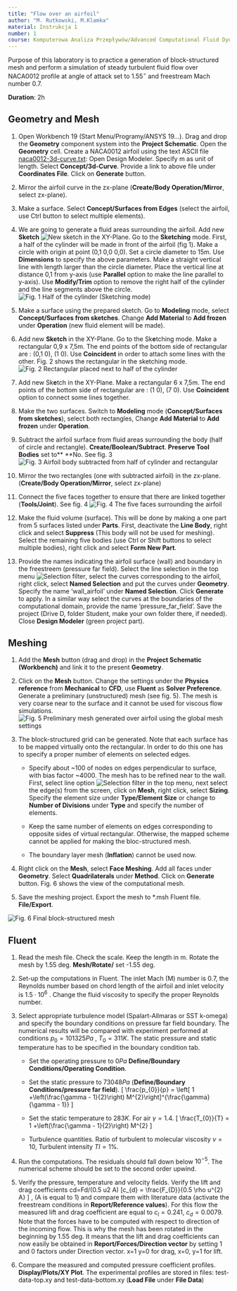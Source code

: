 ```yaml
---
title: "Flow over an airfoil"
author: "M. Rutkowski, M.Klamka"
material: Instrukcja 1
number: 1
course: Komputerowa Analiza Przepływów/Advanced Computational Fluid Dynamics
---
```


Purpose of this laboratory is to practice a generation of block-structured mesh and perform a simulation of steady turbulent fluid flow over NACA0012 profile at angle of attack set to $1.55^{\circ}$ and freestream Mach number 0.7.

__Duration__: 2h

## Geometry and Mesh

1. Open Workbench 19 (Start Menu/Programy/ANSYS 19...). Drag and drop the **Geometry**
component system into the **Project Schematic**. Open the **Geometry** cell. Create a
NACA0012 airfoil using the text ASCII file [naca0012-3d-curve.txt](data/KAP/naca0012-3d-curve.txt): Open Design
Modeler. Specify m as unit of length. Select **Concept/3d-Curve**. Provide a link to above
file under **Coordinates File**. Click on **Generate** button.

2. Mirror the airfoil curve in the zx-plane (**Create/Body Operation/Mirror**, select zx-plane).

3. Make a surface. Select **Concept/Surfaces from Edges** (select the airfoil, use Ctrl button to select multiple elements).

4. We are going to generate a fluid areas surrounding the airfoil. Add new **Sketch**
   ![](figures/KAP/Lab1_newsketch_button.png "New sketch") in the XY-Plane. Go to the **Sketching** mode. First, a half of the cylinder will be made in front of the airfoil (fig 1). Make a circle with origin at point (0,1 0,0 0,0). Set a circle diameter to 15m. Use **Dimensions** to specify the above parameters. Make a straight vertical line with length larger than the circle diameter. Place the vertical line at distance 0,1 from y-axis (use **Parallel** option to make the line parallel to y-axis). Use **Modify/Trim** option to remove the right half of the cylinder and the line segments above the circle.
    ![**Fig. 1** Half of the cylinder (**Sketching mode**)](figures/KAP/Lab1_fig1.png "Figure 1")

5. Make a surface using the prepared sketch. Go to **Modeling** mode, select **Concept/Surfaces from sketches**. Change **Add Material** to **Add frozen** under **Operation** (new fluid element will be made).

6. Add new **Sketch** in the XY-Plane. Go to the Sk**e**tching mode. Make a rectangular 0,9 x 7,5m. The end points of the bottom side of rectangular are : (0,1 0), (1 0). Use **Coincident** in order to attach some lines with the other. Fig. 2 shows the rectangular in the sketching mode.
    ![**Fig. 2** Rectangular placed next to half of the cylinder](figures/KAP/Lab1_fig2.png "Figure 2")

7. Add new Sk**e**tch in the XY-Plane. Make a rectangular 6 x 7,5m. The end points of the bottom side of rectangular are : (1 0), (7 0). Use **Coincident** option to connect some lines together.

8. Make the two surfaces. Switch to **Modeling** mode (**Concept/Surfaces from sketches**), select both rectangles, Change **Add Material** to **Add frozen** under **Operation**.

9. Subtract the airfoil surface from fluid areas surrounding the body (half of circle and rectangle). **Create/Boolean/Subtract**. **Preserve Tool Bodies** set to** **No. See fig. 3
    ![**Fig. 3** Airfoil body subtracted from half of cylinder and rectangular](figures/KAP/Lab1_fig3.png "Figure 3")

10. Mirror the two rectangles (one with subtracted airfoil) in the zx-plane. (**Create/Body Operation/Mirror**, select zx-plane)

11. Connect the five faces together to ensure that there are linked together (**Tools/Joint**). See fig. 4
    ![**Fig. 4** The five faces surrounding the airfoil](figures/KAP/Lab1_fig4.png "Figure 4")

12. Make the fluid volume (surface). This will be done by making a one part from 5 surfaces listed under **Parts**. First, deactivate the **Line Body**, right click and select **Suppress** (This body will not be used for meshing). Select the remaining five bodies (use Ctrl or Shift buttons to select multiple bodies), right click and select **Form New Part**.

13. Provide the names indicating the airfoil surface (wall) and boundary in the freestreem (pressure far field). Select the line selection in the top menu ![](figures/KAP/Lab1_selection_filter.png "Selection filter"), select the curves corresponding to the airfoil, right click, select **Named Selection** and put the curves under **Geometry**. Specify the name ‘wall_airfoil’ under **Named Selection**. Click **Generate** to apply. In a similar way select the curves at the boundaries of the computational domain, provide the name ‘pressure_far_field’. Save the project (Drive D, folder Student, make your own folder there, if needed). Close **Design Modeler** (green project part).

## Meshing

1. Add the **Mesh** button (drag and drop) in the **Project Schematic (Workbench)** and link it to the present **Geometry**.

2. Click on the **Mesh** button. Change the settings under the **Physics reference** from **Mechanical** to **CFD**, use **Fluent** as **Solver Preference**. Generate a preliminary (unstructured) mesh (see fig. 5). The mesh is very coarse near to the surface and it cannot be used for viscous flow simulations.
    ![**Fig. 5** Preliminary mesh generated over airfoil using the global mesh settings](figures/KAP/Lab1_fig5.png "Figure 5")

3. The block-structured grid can be generated. Note that each surface has to be mapped virtually onto the rectangular. In order to do this one has to specify a proper number of elements on selected edges.

    * Specify about ~100 of nodes on edges perpendicular to surface, with bias factor ~4000. The mesh has to be refined near to the wall. First, select line option ![](figures/KAP/Lab1_selection_filter.png "Selection filter") in the top menu, next select the edge(s) from the screen, click on **Mesh**, right click, select **Sizing**. Specify the element size under **Type/Element Size** or change to **Number of Divisions** under **Type** and specify the number of elements.

    * Keep the same number of elements on edges corresponding to opposite sides of virtual rectangular. Otherwise, the mapped scheme cannot be applied for making the bloc-structured mesh.

    * The boundary layer mesh (**Inflation**) cannot be used now.

4. Right click on the **Mesh**, select **Face Meshing**. Add all faces under **Geometry**. Select **Quadrilaterals** under **Method**. Click on **Generate** button. Fig. 6 shows the view of the computational mesh.

5. Save the meshing project. Export the mesh to *.msh Fluent file. **File/Export**.

![**Fig. 6** Final block-structured mesh](figures/KAP/Lab1_mesh.png "Figure  6")

## Fluent

1. Read the mesh file. Check the scale. Keep the length in m. Rotate the mesh by 1.55 deg.
**Mesh/Rotate/** set -1.55 deg.

2. Set-up the computations in Fluent. The inlet Mach (M) number is $0.7$, the Reynolds
number based on chord length of the airfoil and inlet velocity is $1.5 \cdot 10^{6}$ . Change the
fluid viscosity to specify the proper Reynolds number.

3. Select appropriate turbulence model (Spalart-Allmaras or SST k-omega) and specify the
boundary conditions on pressure far field boundary. The numerical results will be
compared with experiment performed at conditions $p_{0} = 101325 Pa$ , $T_{0}=311 K$. The static
pressure and static temperature has to be specified in the boundary condition tab.

    * Set the operating pressure to $0 Pa$ **Define/Boundary Conditions/Operating Condition**.

    * Set the static pressure to $73048 Pa$ (**Define/Boundary Conditions/pressure far field**).
    \[ \frac{p_{0}}{p} = \left[ 1 +\left(\frac{\gamma - 1}{2}\right) M^{2}\right]^{\frac{\gamma}{\gamma - 1}} \]

    * Set the static temperature to $283 K$. For air $\gamma=1.4$.
    \[ \frac{T_{0}}{T} =  1 +\left(\frac{\gamma - 1}{2}\right) M^{2} \]

    * Turbulence quantities. Ratio of turbulent to molecular viscosity $\nu = 10$, Turbulent intensity $TI = 1\%$.

4. Run the computations. The residuals should fall down below $10^{-5}$. The numerical scheme
should be set to the second order upwind.

5. Verify the pressure, temperature and velocity fields. Verify the lift and drag coefficients
cd=Fd/(0.5 u2 A)
\[c_{d} =  \frac{F_{D}}{0.5 \rho u^{2} A} \]
, (A is equal to 1) and compare them with literature data (activate the
freestream conditions in **Report/Reference values**). For this flow the measured lift and
drag coefficient are equal to $c_{l}=0.241$, $c_{d}=0.0079$. Note that the forces have to be
computed with respect to direction of the incoming flow. This is why the mesh has been
rotated in the beginning by 1.55 deg. It means that the lift and drag coefficients can now
easily be obtained in **Report/Forces/Direction vector** by setting 1 and 0 factors under
Direction vector. x=1 y=0 for drag, x=0, y=1 for lift.

6. Compare the measured and computed pressure coefficient profiles. **Display/Plots/XY Plot**.
The experimental profiles are stored in files: test-data-top.xy and test-data-bottom.xy
(**Load File** under **File Data**)
